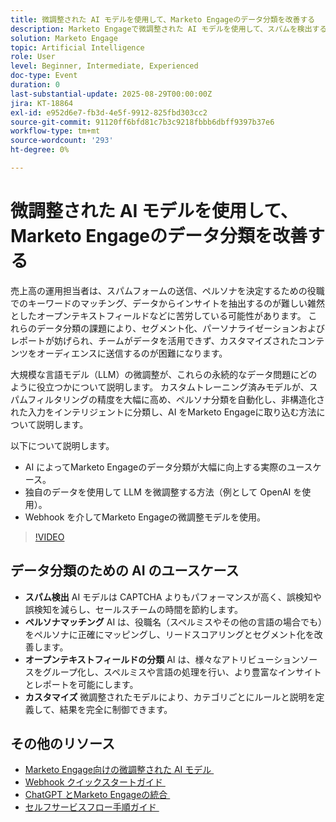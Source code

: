 ```yaml
---
title: 微調整された AI モデルを使用して、Marketo Engageのデータ分類を改善する
description: Marketo Engageで微調整された AI モデルを使用して、スパムを検出する方法、役職をペルソナに一致させる方法、Webhook を使用して開いているテキストフィールドを分類する方法について説明します。
solution: Marketo Engage
topic: Artificial Intelligence
role: User
level: Beginner, Intermediate, Experienced
doc-type: Event
duration: 0
last-substantial-update: 2025-08-29T00:00:00Z
jira: KT-18864
exl-id: e952d6e7-fb3d-4e5f-9912-825fbd303cc2
source-git-commit: 91120ff6bfd81c7b3c9218fbbb6dbff9397b37e6
workflow-type: tm+mt
source-wordcount: '293'
ht-degree: 0%

---
```


# 微調整された AI モデルを使用して、Marketo Engageのデータ分類を改善する

売上高の運用担当者は、スパムフォームの送信、ペルソナを決定するための役職でのキーワードのマッチング、データからインサイトを抽出するのが難しい雑然としたオープンテキストフィールドなどに苦労している可能性があります。 これらのデータ分類の課題により、セグメント化、パーソナライゼーションおよびレポートが妨げられ、チームがデータを活用できず、カスタマイズされたコンテンツをオーディエンスに送信するのが困難になります。

大規模な言語モデル（LLM）の微調整が、これらの永続的なデータ問題にどのように役立つかについて説明します。 カスタムトレーニング済みモデルが、スパムフィルタリングの精度を大幅に高め、ペルソナ分類を自動化し、非構造化された入力をインテリジェントに分類し、AI をMarketo Engageに取り込む方法について説明します。

以下について説明します。

* AI によってMarketo Engageのデータ分類が大幅に向上する実際のユースケース。
* 独自のデータを使用して LLM を微調整する方法（例として OpenAI を使用）。
* Webhook を介してMarketo Engageの微調整モデルを使用。

>[!VIDEO](https://video.tv.adobe.com/v/3471388/?learn=on&enablevpops)

## データ分類のための AI のユースケース

* **スパム検出** AI モデルは CAPTCHA よりもパフォーマンスが高く、誤検知や誤検知を減らし、セールスチームの時間を節約します。
* **ペルソナマッチング** AI は、役職名（スペルミスやその他の言語の場合でも）をペルソナに正確にマッピングし、リードスコアリングとセグメント化を改善します。
* **オープンテキストフィールドの分類** AI は、様々なアトリビューションソースをグループ化し、スペルミスや言語の処理を行い、より豊富なインサイトとレポートを可能にします。
* **カスタマイズ** 微調整されたモデルにより、カテゴリごとにルールと説明を定義して、結果を完全に制御できます。


## その他のリソース

* [Marketo Engage向けの微調整された AI モデル &#x200B;](https://nation.marketo.com/t5/champion-program-blogs/fine-tuned-ai-models-for-marketo/ba-p/357019)
* [Webhook クイックスタートガイド &#x200B;](https://nation.marketo.com/t5/champion-program-blogs/webhook-quick-start-guide/ba-p/345717#M2640)
* [ChatGPT とMarketo Engageの統合 &#x200B;](https://nation.marketo.com/t5/champion-program-blogs/integrating-chatgpt-with-marketo/ba-p/346886)
* [&#x200B; セルフサービスフロー手順ガイド &#x200B;](https://nation.marketo.com/t5/champion-program-blogs/self-service-flow-steps-guide/ba-p/357008)
